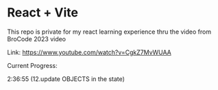# React + Vite

This repo is private for my react learning experience thru the video from BroCode 2023 video

Link: https://www.youtube.com/watch?v=CgkZ7MvWUAA

Current Progress:

2:36:55 (12.update OBJECTS in the state)